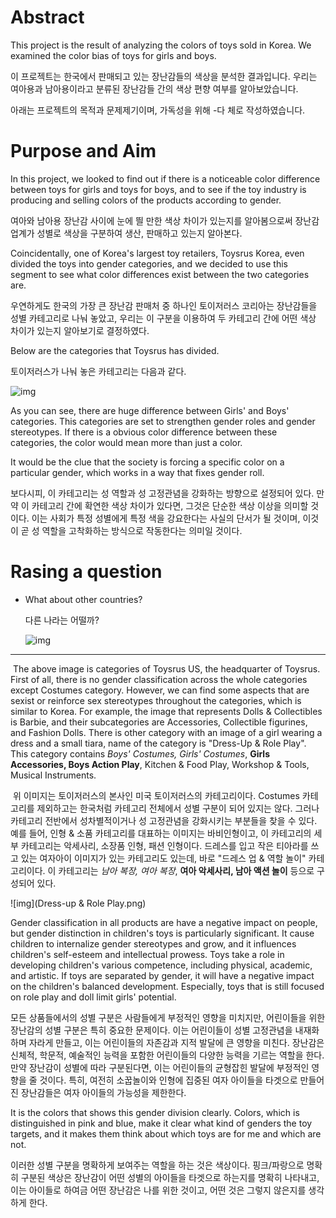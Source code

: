 # Abstract

This project is the result of analyzing the colors of toys sold in Korea. We examined the color bias of toys for girls and boys. 

이 프로젝트는 한국에서 판매되고 있는 장난감들의 색상을 분석한 결과입니다. 우리는 여아용과 남아용이라고 분류된 장난감들 간의 색상 편향 여부를 알아보았습니다.

아래는 프로젝트의 목적과 문제제기이며, 가독성을 위해 -다 체로 작성하였습니다.

# Purpose and Aim

In this project, we looked to find out if there is a noticeable color difference between toys for girls and toys for boys, and to see if the toy industry is producing and selling colors of the products according to gender.

여아와 남아용 장난감 사이에 눈에 띌 만한 색상 차이가 있는지를 알아봄으로써 장난감 업계가 성별로 색상을 구분하여 생산, 판매하고 있는지 알아본다.

Coincidentally, one of Korea's largest toy retailers, Toysrus Korea, even divided the toys into gender categories, and we decided to use this segment to see what color differences exist between the two categories are.

우연하게도 한국의 가장 큰 장난감 판매처 중 하나인 토이저러스 코리아는 장난감들을 성별 카테고리로 나눠 놓았고, 우리는 이 구분을 이용하여 두 카테고리 간에 어떤 색상 차이가 있는지 알아보기로 결정하였다.

Below are the categories that Toysrus has divided.

토이저러스가 나눠 놓은 카테고리는 다음과 같다.

![img](toysrus_ko.png)

As you can see, there are huge difference between Girls' and Boys' categories. This categories are set to strengthen gender roles and gender stereotypes. If there is a obvious color difference between these categories, the color would mean more than just a color.

It would be the clue that the society is forcing a specific color on a particular gender, which works in a way that fixes gender roll.

보다시피, 이 카테고리는 성 역할과 성 고정관념을 강화하는 방향으로 설정되어 있다. 만약 이 카테고리 간에 확연한 색상 차이가 있다면, 그것은 단순한 색상 이상을 의미할 것이다. 이는 사회가 특정 성별에게 특정 색을 강요한다는 사실의 단서가 될 것이며, 이것이 곧 성 역할을 고착화하는 방식으로 작동한다는 의미일 것이다.

# Rasing a question

* What about other countries?

  다른 나라는 어떨까?

  

  ![img](toysrus_us.png)

[^id]:Online mall of Toysrus US

---

​	The above image is categories of Toysrus US, the headquarter of Toysrus. First of all, there is no gender classification across the whole categories except Costumes category. However, we can find some aspects that are sexist or reinforce sex stereotypes throughout the categories, which is similar to Korea. For example, the image that represents Dolls & Collectibles is Barbie, and their subcategories are Accessories, Collectible figurines, and Fashion Dolls. There is other category with an image of a girl wearing a dress and a small tiara, name of the category is "Dress-Up & Role Play". This category contains *Boys' Costumes, Girls' Costumes*, **Girls Accessories, Boys Action Play**, Kitchen & Food Play, Workshop & Tools, Musical Instruments. 

​	위 이미지는 토이저러스의 본사인 미국 토이저러스의 카테고리이다. Costumes 카테고리를 제외하고는 한국처럼 카테고리 전체에서 성별 구분이 되어 있지는 않다. 그러나 카테고리 전반에서 성차별적이거나 성 고정관념을 강화시키는 부분들을 찾을 수 있다. 예를 들어, 인형 & 소품 카테고리를 대표하는 이미지는 바비인형이고, 이 카테고리의 세부 카테고리는 악세사리, 소장품 인형, 패션 인형이다. 드레스를 입고 작은 티아라를 쓰고 있는 여자아이 이미지가 있는 카테고리도 있는데, 바로 "드레스 업 & 역할 놀이" 카테고리이다. 이 카테고리는 *남아 복장, 여아 복장*, **여아 악세사리, 남아 액션 놀이** 등으로 구성되어 있다.

![img](Dress-up & Role Play.png)

[^id]: Banner of Dress-up & Role Play

Gender classification in all products are have a negative impact on people, but gender distinction in children's toys is particularly significant. It cause children to internalize gender stereotypes and grow, and it influences children's self-esteem and intellectual prowess. Toys take a role in developing children's various competence, including physical, academic, and artistic. If toys are separated by gender, it will have a negative impact on the children's balanced development. Especially, toys that is still focused on role play and doll limit girls' potential. 



모든 상품들에서의 성별 구분은 사람들에게 부정적인 영향을 미치지만, 어린이들을 위한 장난감의 성별 구분은 특히 중요한 문제이다. 이는 어린이들이 성별 고정관념을 내재화하며 자라게 만들고, 이는 어린이들의 자존감과 지적 발달에 큰 영향을 미친다. 장난감은 신체적, 학문적, 예술적인 능력을 포함한 어린이들의 다양한 능력을 기르는 역할을 한다. 만약 장난감이 성별에 따라 구분된다면, 이는 어린이들의 균형잡힌 발달에 부정적인 영향을 줄 것이다. 특히, 여전히 소꿉놀이와 인형에 집중된 여자 아이들을 타겟으로 만들어진 장난감들은 여자 아이들의 가능성을 제한한다.



It is the colors that shows this gender division clearly. Colors, which is distinguished in pink and blue, make it clear what kind of genders the toy targets, and it makes them think about which toys are for me and which are not.

이러한 성별 구분을 명확하게 보여주는 역할을 하는 것은 색상이다. 핑크/파랑으로 명확히 구분된 색상은 장난감이 어떤 성별의 아이들을 타겟으로 하는지를 명확히 나타내고, 이는 아이들로 하여금 어떤 장난감은 나를 위한 것이고, 어떤 것은 그렇지 않은지를 생각하게 한다.
